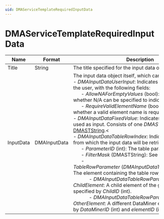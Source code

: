 ```yaml
---
uid: DMAServiceTemplateRequiredInputData
---
```


# DMAServiceTemplateRequiredInputData

| Name      | Format       | Description                                                                                                                                                                                                                                                                                                                                                                                                                                                                                                                                                                                                                                                                                                                                                                                                                                                                                                                                                                                                                                                                                                                                                                                                                                                                                                                                                                                                                                          |
|-----------|--------------|------------------------------------------------------------------------------------------------------------------------------------------------------------------------------------------------------------------------------------------------------------------------------------------------------------------------------------------------------------------------------------------------------------------------------------------------------------------------------------------------------------------------------------------------------------------------------------------------------------------------------------------------------------------------------------------------------------------------------------------------------------------------------------------------------------------------------------------------------------------------------------------------------------------------------------------------------------------------------------------------------------------------------------------------------------------------------------------------------------------------------------------------------------------------------------------------------------------------------------------------------------------------------------------------------------------------------------------------------------------------------------------------------------------------------------------------------|
| Title     | String       | The title specified for the input data object.                                                                                                                                                                                                                                                                                                                                                                                                                                                                                                                                                                                                                                                                                                                                                                                                                                                                                                                                                                                                                                                                                                                                                                                                                                                                                                                                                                                                       |
| InputData | DMAInputData | The input data object itself, which can be:<br> -  *DMAInputDataUserInput*: Indicates input specified by the user, with the following fields:<br>&nbsp;&nbsp;&nbsp;&nbsp;&nbsp;&nbsp;- *AllowNAForEmptyValues* (bool): Determines whether N/A can be specified to indicate an empty value.<br>&nbsp;&nbsp;&nbsp;&nbsp;&nbsp;&nbsp;- *RequireValidElementName* (bool): Determines whether a valid element name is required as input.<br> -  *DMAInputDataFixedValue*: Indicates a fixed value that is used as input. Consists of one *DMASTString*. See [DMASTString](xref:DMASTString).<<br> -  *DMAInputDataTableRowIndex*: Indicates a table row from which the input data will be retrieved.<br>&nbsp;&nbsp;&nbsp;&nbsp;&nbsp;&nbsp;- *ParameterID* (int): The table parameter ID.<br>&nbsp;&nbsp;&nbsp;&nbsp;&nbsp;&nbsp;- *FilterMask* (DMASTString): See [DMASTString](xref:DMASTString).<br>&nbsp;&nbsp;&nbsp;&nbsp;&nbsp;&nbsp;- *TableRowParameter* (*DMAInputDataTableRowParameter*): The element containing the table row, which can be:<br>&nbsp;&nbsp;&nbsp;&nbsp;&nbsp;&nbsp;&nbsp;&nbsp;&nbsp;&nbsp;&nbsp;&nbsp;- *DMAInputDataTableRowParameterFrom­ChildElement*: A child element of the gener­ated service, specified by *ChildID* (int).<br>&nbsp;&nbsp;&nbsp;&nbsp;&nbsp;&nbsp;&nbsp;&nbsp;&nbsp;&nbsp;&nbsp;&nbsp;- *DMAInputDataTableRowParameterFrom­OtherElement*: A different DataMiner ele­ment, specified by *DataMinerID* (int) and *elementID* (int). |
